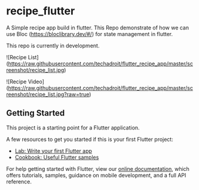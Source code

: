 # recipe_flutter

A Simple recipe app build in flutter. This Repo demonstrate of how we can use Bloc (https://bloclibrary.dev/#/) for state management in flutter.

This repo is currently in development.

![Recipe List] (https://raw.githubusercontent.com/techadroit/flutter_recipe_app/master/screenshot/recipe_list.jpg)

![Recipe Video] (https://raw.githubusercontent.com/techadroit/flutter_recipe_app/master/screenshot/recipe_list.jpg?raw=true)

## Getting Started

This project is a starting point for a Flutter application.

A few resources to get you started if this is your first Flutter project:

- [Lab: Write your first Flutter app](https://flutter.dev/docs/get-started/codelab)
- [Cookbook: Useful Flutter samples](https://flutter.dev/docs/cookbook)

For help getting started with Flutter, view our
[online documentation](https://flutter.dev/docs), which offers tutorials,
samples, guidance on mobile development, and a full API reference.
